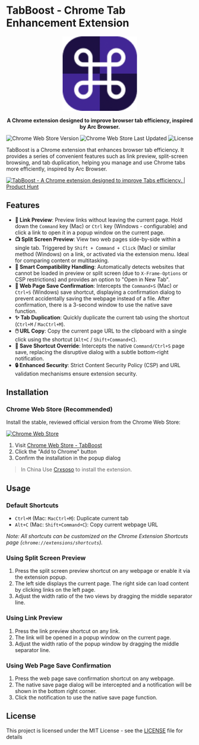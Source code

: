 # TabBoost - Chrome Tab Enhancement Extension

<p align="center">
  <img src="src/assets/icons/icon128.png" alt="TabBoost Logo" width="200">
</p>

<p align="center">
  <b>A Chrome extension designed to improve browser tab efficiency, inspired by Arc Browser.</b>
</p>

<p align="center">
  <img alt="Chrome Web Store Version" src="https://img.shields.io/chrome-web-store/v/pnpabkdhbbjmahfnhnfhpgfmhkkeoloe">
  <img alt="Chrome Web Store Last Updated" src="https://img.shields.io/chrome-web-store/last-updated/pnpabkdhbbjmahfnhnfhpgfmhkkeoloe">
  <img src="https://img.shields.io/badge/License-MIT-blue" alt="License">
</p>

TabBoost is a Chrome extension that enhances browser tab efficiency. It provides a series of convenient features such as link preview, split-screen browsing, and tab duplication, helping you manage and use Chrome tabs more efficiently, inspired by Arc Browser.

<a href="https://www.producthunt.com/posts/tabboost?embed=true&utm_source=badge-featured&utm_medium=badge&utm_souce=badge-tabboost" target="_blank"><img src="https://api.producthunt.com/widgets/embed-image/v1/featured.svg?post_id=962354&theme=light&t=1746628620421" alt="TabBoost - A&#0032;Chrome&#0032;extension&#0032;designed&#0032;to&#0032;improve&#0032;Tabs&#0032;efficiency&#0046; | Product Hunt" style="width: 250px; height: 54px;" width="250" height="54" /></a>

## Features

- **🚀 Link Preview**: Preview links without leaving the current page. Hold down the `Command` key (Mac) or `Ctrl` key (Windows - configurable) and click a link to open it in a popup window on the current page.
- **📺 Split Screen Preview**: View two web pages side-by-side within a single tab. Triggered by `Shift + Command + Click` (Mac) or similar method (Windows) on a link, or activated via the extension menu. Ideal for comparing content or multitasking.
- **🧠 Smart Compatibility Handling**: Automatically detects websites that cannot be loaded in preview or split screen (due to `X-Frame-Options` or CSP restrictions) and provides an option to "Open in New Tab".
- **💾 Web Page Save Confirmation**: Intercepts the `Command+S` (Mac) or `Ctrl+S` (Windows) save shortcut, displaying a confirmation dialog to prevent accidentally saving the webpage instead of a file. After confirmation, there is a 3-second window to use the native save function.
- **✨ Tab Duplication**: Quickly duplicate the current tab using the shortcut (`Ctrl+M` / `MacCtrl+M`).
- **🖱️ URL Copy**: Copy the current page URL to the clipboard with a single click using the shortcut (`Alt+C` / `Shift+Command+C`).
- **🚫 Save Shortcut Override**: Intercepts the native `Command/Ctrl+S` page save, replacing the disruptive dialog with a subtle bottom-right notification.
- **🔒 Enhanced Security**: Strict Content Security Policy (CSP) and URL validation mechanisms ensure extension security.

## Installation

### Chrome Web Store (Recommended)

Install the stable, reviewed official version from the Chrome Web Store:

[![Chrome Web Store](https://img.shields.io/chrome-web-store/v/pnpabkdhbbjmahfnhnfhpgfmhkkeoloe)](https://chromewebstore.google.com/detail/tabboost/pnpabkdhbbjmahfnhnfhpgfmhkkeoloe)

1. Visit [Chrome Web Store - TabBoost](https://chromewebstore.google.com/detail/tabboost/pnpabkdhbbjmahfnhnfhpgfmhkkeoloe)
2. Click the "Add to Chrome" button
3. Confirm the installation in the popup dialog

> In China Use [Crxsoso](https://www.crxsoso.com/Webstore/detail/pnpabkdhbbjmahfnhnfhpgfmhkkeoloe) to install the extension.

## Usage

### Default Shortcuts

- `Ctrl+M` (Mac: `MacCtrl+M`): Duplicate current tab
- `Alt+C` (Mac: `Shift+Command+C`): Copy current webpage URL

_Note: All shortcuts can be customized on the Chrome Extension Shortcuts page (`chrome://extensions/shortcuts`)._

### Using Split Screen Preview

1. Press the split screen preview shortcut on any webpage or enable it via the extension popup.
2. The left side displays the current page. The right side can load content by clicking links on the left page.
3. Adjust the width ratio of the two views by dragging the middle separator line.

### Using Link Preview

1. Press the link preview shortcut on any link.
2. The link will be opened in a popup window on the current page.
3. Adjust the width ratio of the popup window by dragging the middle separator line.

### Using Web Page Save Confirmation

1. Press the web page save confirmation shortcut on any webpage.
2. The native save page dialog will be intercepted and a notification will be shown in the bottom right corner.
3. Click the notification to use the native save page function.

## License

This project is licensed under the MIT License - see the [LICENSE](LICENSE) file for details

